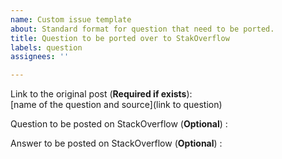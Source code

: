 ```yaml
---
name: Custom issue template
about: Standard format for question that need to be ported.
title: Question to be ported over to StakOverflow
labels: question
assignees: ''

---
```


Link to the original post (__Required if exists__):  
[name of the question and source](link to question)

Question to be posted on StackOverflow (__Optional__) : 

Answer to be posted on StackOverflow (__Optional__) :
